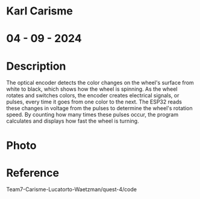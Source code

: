 # Karl Carisme 
# 04 - 09 - 2024



# Description 
The optical encoder detects the color changes on the wheel's surface from white to black, which shows how the wheel is spinning. As the wheel rotates and switches colors, the encoder creates electrical signals, or pulses, every time it goes from one color to the next. The ESP32 reads these changes in voltage from the pulses to determine the wheel's rotation speed. By counting how many times these pulses occur, the program calculates and displays how fast the wheel is turning.


# Photo

# Reference 
Team7-Carisme-Lucatorto-Waetzman/quest-4/code
